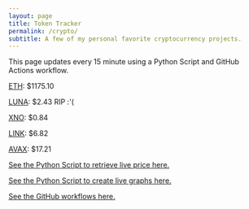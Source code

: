 ```yaml
---
layout: page
title: Token Tracker
permalink: /crypto/
subtitle: A few of my personal favorite cryptocurrency projects.
---
```


 This page updates every 15 minute using a Python Script and GitHub Actions workflow.


<!--BEGINCRYPTOINPUT-->
[ETH](https://smfxfc.github.io/crypto/eth.html): $1175.10

[LUNA](https://smfxfc.github.io/crypto/luna.html): $2.43 RIP :'(

[XNO](https://smfxfc.github.io/crypto/xno.html): $0.84

[LINK](https://smfxfc.github.io/crypto/link.html): $6.82

[AVAX](https://smfxfc.github.io/crypto/avax.html): $17.21

<!--ENDCRYPTOINPUT-->
 
 
[See the Python Script to retrieve live price here.](https://github.com/smfxfc/smfxfc.github.io/blob/master/src/get_cryptos.py)

[See the Python Script to create live graphs here.](https://github.com/smfxfc/smfxfc.github.io/blob/master/src/graph_crypto.py)

[See the GitHub workflows here.](https://github.com/smfxfc/smfxfc.github.io/blob/master/.github/workflows/)
